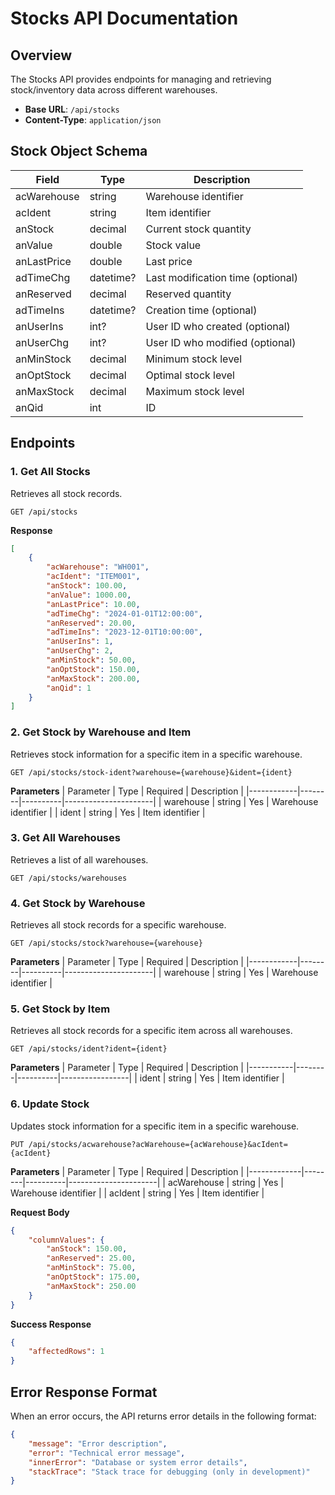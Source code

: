 # Stocks API Documentation

## Overview
The Stocks API provides endpoints for managing and retrieving stock/inventory data across different warehouses.

- **Base URL**: `/api/stocks`
- **Content-Type**: `application/json`

## Stock Object Schema
| Field       | Type      | Description                           |
|-------------|-----------|---------------------------------------|
| acWarehouse | string    | Warehouse identifier                  |
| acIdent     | string    | Item identifier                       |
| anStock     | decimal   | Current stock quantity                |
| anValue     | double    | Stock value                           |
| anLastPrice | double    | Last price                            |
| adTimeChg   | datetime? | Last modification time (optional)     |
| anReserved  | decimal   | Reserved quantity                     |
| adTimeIns   | datetime? | Creation time (optional)              |
| anUserIns   | int?      | User ID who created (optional)        |
| anUserChg   | int?      | User ID who modified (optional)       |
| anMinStock  | decimal   | Minimum stock level                   |
| anOptStock  | decimal   | Optimal stock level                   |
| anMaxStock  | decimal   | Maximum stock level                   |
| anQid       | int       | ID                                    |

## Endpoints

### 1. Get All Stocks
Retrieves all stock records.

```http
GET /api/stocks
```

**Response**
```json
[
    {
        "acWarehouse": "WH001",
        "acIdent": "ITEM001",
        "anStock": 100.00,
        "anValue": 1000.00,
        "anLastPrice": 10.00,
        "adTimeChg": "2024-01-01T12:00:00",
        "anReserved": 20.00,
        "adTimeIns": "2023-12-01T10:00:00",
        "anUserIns": 1,
        "anUserChg": 2,
        "anMinStock": 50.00,
        "anOptStock": 150.00,
        "anMaxStock": 200.00,
        "anQid": 1
    }
]
```

### 2. Get Stock by Warehouse and Item
Retrieves stock information for a specific item in a specific warehouse.

```http
GET /api/stocks/stock-ident?warehouse={warehouse}&ident={ident}
```

**Parameters**
| Parameter  | Type   | Required | Description          |
|------------|--------|----------|----------------------|
| warehouse  | string | Yes      | Warehouse identifier |
| ident      | string | Yes      | Item identifier      |


### 3. Get All Warehouses
Retrieves a list of all warehouses.

```http
GET /api/stocks/warehouses
```

### 4. Get Stock by Warehouse
Retrieves all stock records for a specific warehouse.

```http
GET /api/stocks/stock?warehouse={warehouse}
```

**Parameters**
| Parameter  | Type   | Required | Description          |
|------------|--------|----------|----------------------|
| warehouse  | string | Yes      | Warehouse identifier |

### 5. Get Stock by Item
Retrieves all stock records for a specific item across all warehouses.

```http
GET /api/stocks/ident?ident={ident}
```

**Parameters**
| Parameter | Type   | Required | Description     |
|-----------|--------|----------|-----------------|
| ident     | string | Yes      | Item identifier |

### 6. Update Stock
Updates stock information for a specific item in a specific warehouse.

```http
PUT /api/stocks/acwarehouse?acWarehouse={acWarehouse}&acIdent={acIdent}
```

**Parameters**
| Parameter   | Type   | Required | Description          |
|-------------|--------|----------|----------------------|
| acWarehouse | string | Yes      | Warehouse identifier |
| acIdent     | string | Yes      | Item identifier      |

**Request Body**
```json
{
    "columnValues": {
        "anStock": 150.00,
        "anReserved": 25.00,
        "anMinStock": 75.00,
        "anOptStock": 175.00,
        "anMaxStock": 250.00
    }
}
```

**Success Response**
```json
{
    "affectedRows": 1
}
```


## Error Response Format
When an error occurs, the API returns error details in the following format:

```json
{
    "message": "Error description",
    "error": "Technical error message",
    "innerError": "Database or system error details",
    "stackTrace": "Stack trace for debugging (only in development)"
}
```